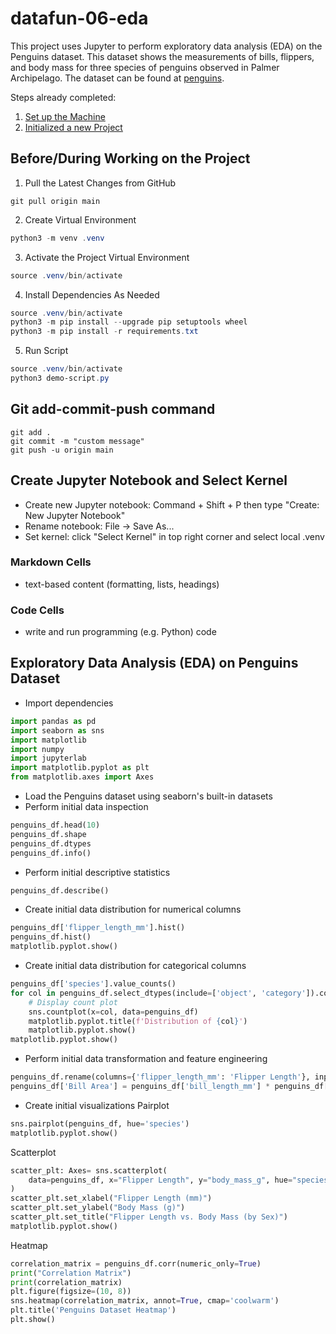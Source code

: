 # datafun-06-eda

This project uses Jupyter to perform exploratory data analysis (EDA) on the Penguins dataset. This dataset shows the measurements of bills, flippers, and body mass for three species of penguins observed in Palmer Archipelago. The dataset can be found at [penguins](https://github.com/mwaskom/seaborn-data/blob/master/penguins.csv). 

Steps already completed:
1. [Set up the Machine](https://github.com/denisecase/pro-analytics-01/blob/main/01-machine-setup/MACHINE-SETUP.md)
2. [Initialized a new Project](https://github.com/denisecase/pro-analytics-01/blob/main/02-project-initialization/PROJECT-INITIALIZATION.md)

## Before/During Working on the Project
1. Pull the Latest Changes from GitHub 
   
```shell
git pull origin main
```

2. Create Virtual Environment

```powershell
python3 -m venv .venv
```

3. Activate the Project Virtual Environment

```powershell
source .venv/bin/activate
```

4.  Install Dependencies As Needed 

```powershell
source .venv/bin/activate
python3 -m pip install --upgrade pip setuptools wheel
python3 -m pip install -r requirements.txt
```

5. Run Script 

```powershell
source .venv/bin/activate
python3 demo-script.py
```

## Git add-commit-push command 
```shell
git add .
git commit -m "custom message"
git push -u origin main
```

## Create Jupyter Notebook and Select Kernel
- Create new Jupyter notebook: Command + Shift + P then type "Create: New Jupyter Notebook"
- Rename notebook: File -> Save As...
- Set kernel: click "Select Kernel" in top right corner and select local .venv

### Markdown Cells
- text-based content (formatting, lists, headings)

### Code Cells
- write and run programming (e.g. Python) code 

## Exploratory Data Analysis (EDA) on Penguins Dataset
- Import dependencies
```python
import pandas as pd
import seaborn as sns
import matplotlib
import numpy
import jupyterlab
import matplotlib.pyplot as plt
from matplotlib.axes import Axes
```
- Load the Penguins dataset using seaborn's built-in datasets
- Perform initial data inspection 
```python
penguins_df.head(10)
penguins_df.shape
penguins_df.dtypes
penguins_df.info()
```
- Perform initial descriptive statistics
```python
penguins_df.describe()
```
- Create initial data distribution for numerical columns
```python
penguins_df['flipper_length_mm'].hist()
penguins_df.hist()
matplotlib.pyplot.show()
```

- Create initial data distribution for categorical columns
```python
penguins_df['species'].value_counts()
for col in penguins_df.select_dtypes(include=['object', 'category']).columns:
    # Display count plot
    sns.countplot(x=col, data=penguins_df)
    matplotlib.pyplot.title(f'Distribution of {col}')
    matplotlib.pyplot.show()
matplotlib.pyplot.show()
```

- Perform initial data transformation and feature engineering
```python
penguins_df.rename(columns={'flipper_length_mm': 'Flipper Length'}, inplace=True)
penguins_df['Bill Area'] = penguins_df['bill_length_mm'] * penguins_df['bill_depth_mm']
```
- Create initial visualizations 
  Pairplot
```python
sns.pairplot(penguins_df, hue='species')
matplotlib.pyplot.show()
```
  Scatterplot
```python
scatter_plt: Axes= sns.scatterplot(
    data=penguins_df, x="Flipper Length", y="body_mass_g", hue="species", style="sex"
)
scatter_plt.set_xlabel("Flipper Length (mm)")
scatter_plt.set_ylabel("Body Mass (g)")
scatter_plt.set_title("Flipper Length vs. Body Mass (by Sex)")
matplotlib.pyplot.show()
```
  Heatmap
```python
correlation_matrix = penguins_df.corr(numeric_only=True)
print("Correlation Matrix")
print(correlation_matrix)
plt.figure(figsize=(10, 8))
sns.heatmap(correlation_matrix, annot=True, cmap='coolwarm')
plt.title('Penguins Dataset Heatmap')
plt.show()
```
